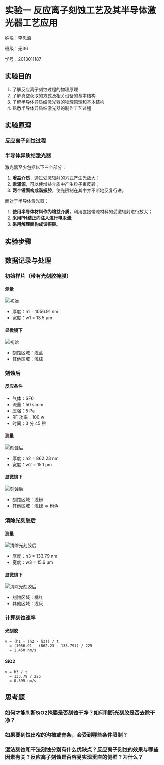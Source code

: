 # 实验一 反应离子刻蚀工艺及其半导体激光器工艺应用

姓名：李思涵

班级：无36

学号：2013011187

## 实验目的

1. 了解反应离子刻蚀过程的物理原理
2. 了解真空获取的方式及相关设备的基本结构
3. 了解半导体异质结激光器的物理原理和基本结构
4. 熟悉半导体异质结激光器的制作工艺过程

## 实验原理

### 反应离子刻蚀过程

### 半导体异质结激光器

激光器至少包括以下三个部分：

1. **增益介质**，通过受激辐射的方式产生光放大；
2. **汞浦源**，可以使增益介质中产生粒子束反转；
3. **两个镜面构成谐振腔**，使光限制在其中并不断地反复行进。

而对于半导体激光器：

1. **使用半导体材料作为增益介质**，利用直接带隙材料的受激辐射进行放大；
2. **采用PN结正向注入进行电汞浦**;
3. **采用解理面构成谐振腔**。

## 实验步骤

## 数据记录与处理

### 初始样片（带有光刻胶掩膜）

#### 测量

![初始](初始.png)

- 厚度：h1 = 1056.91 nm
- 宽度：w1 = 13.5 µm

#### 显微镜下

![初始](初始.jpg)

- 刻蚀区域：浅蓝
- 其他区域：浅棕

### 刻蚀后

#### 反应条件

- 气体：SF6
- 流量：50 sccm
- 压强：5 Pa
- RF 功率：100 w
- 时间：3 分 45 秒

#### 测量

![刻蚀后](刻蚀后.png)

- 厚度：h2 = 862.23 nm
- 宽度：w2 = 15.1 µm

#### 显微镜下

![刻蚀后](刻蚀后.jpg)

- 刻蚀区域：浅粉
- 其他区域：浅绿 => 粉色

### 清除光刻胶后

#### 测量

![清除光刻胶后](清除光刻胶后.png)

- 厚度：h3 = 133.79 nm
- 宽度：w3 = 15.6 µm

#### 显微镜下

![清除光刻胶后](清除光刻胶后.jpg)

- 刻蚀区域：橘红
- 其他区域：浅灰

### 计算刻蚀速率

#### 光刻胶

    v = (h1 - (h2 - h3)) / t
      = (1056.91 - (862.23 - 133.79)) / 225
      = 1.460 nm/s

#### SiO2

    v = h3 / t
      = 133.79 / 225
      = 0.595 nm/s


## 思考题

### 如何才能判断SiO2掩膜是否刻蚀干净？如何判断光刻胶是否去除干净？

 
### 如果要刻蚀出窄的沟槽或脊条，会受到哪些条件限制？


### 湿法刻蚀和干法刻蚀分别有什么优缺点？反应离子刻蚀的效果与哪些因素有关？反应离子刻蚀是否容易实现垂直的侧壁？为什么？
